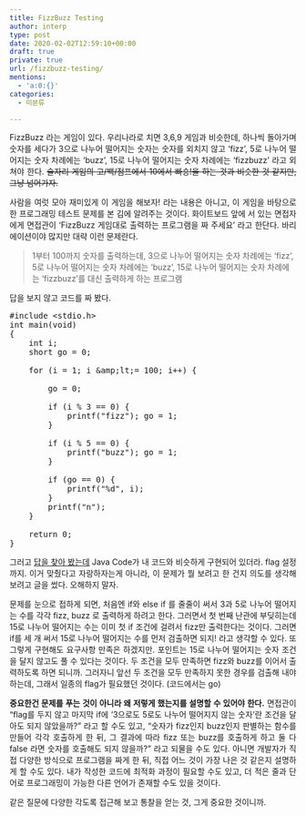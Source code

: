 ```yaml
---
title: FizzBuzz Testing
author: interp
type: post
date: 2020-02-02T12:59:10+00:00
draft: true
private: true
url: /fizzbuzz-testing/
mentions:
  - 'a:0:{}'
categories:
  - 미분류

---
```

<p style="text-align: justify;">
  FizzBuzz 라는 게임이 있다. 우리나라로 치면 3,6,9 게임과 비슷한데, 하나씩 돌아가며 숫자를 세다가 3으로 나누어 떨어지는 숫자는 숫자를 외치지 않고 &#8216;fizz&#8217;, 5로 나누어 떨어지는 숫자 차례에는 &#8216;buzz&#8217;, 15로 나누어 떨어지는 숫자 차례에는 &#8216;fizzbuzz&#8217; 라고 외쳐야 한다. <del>술자리 게임의 고/백/점프에서 10에서 빠숑!을 하는 것과 비슷한 것 같지만, 그냥 넘어가자.</del>
</p>

<p style="text-align: justify;">
  사람을 여럿 모아 재미있게 이 게임을 해보자! 라는 내용은 아니고, 이 게임을 바탕으로 한 프로그래밍 테스트 문제를 본 김에 알려주는 것이다. 화이트보드 앞에 서 있는 면접자에게 면접관이 &#8216;FizzBuzz 게임대로 출력하는 프로그램을 짜 주세요&#8217; 라고 한단다. 바리에이션이야 많지만 대략 이런 문제란다.
</p>

> 1부터 100까지 숫자를 출력하는데, 3으로 나누어 떨어지는 숫자 차례에는 &#8216;fizz&#8217;, 5로 나누어 떨어지는 숫자 차례에는 &#8216;buzz&#8217;, 15로 나누어 떨어지는 숫자 차례에는 &#8216;fizzbuzz&#8217;를 대신 출력하게 하는 프로그램

답을 보지 않고 코드를 짜 봤다.

<pre class="brush: cpp; title: ; notranslate" title="">#include &lt;stdio.h&gt;
int main(void)
{
    int i;
    short go = 0;

    for (i = 1; i &amp;amp;lt;= 100; i++) {

        go = 0; 

        if (i % 3 == 0) {
            printf("fizz"); go = 1; 
        }

        if (i % 5 == 0) {
            printf("buzz"); go = 1; 
        }

        if (go == 0) {
            printf("%d", i); 
        }
        printf("n"); 
    }

    return 0; 
}
</pre>

<p style="text-align: justify;">
  그러고 <a href="http://c2.com/cgi/wiki?FizzBuzzTest">답을 찾아 봤는데</a> Java Code가 내 코드와 비슷하게 구현되어 있더라. flag 설정까지. 이거 맞췄다고 자랑하자는게 아니라, 이 문제가 뭘 보려고 한 건지 의도를 생각해 보려고 글을 썼다. 오해하지 말자.
</p>

<p style="text-align: justify;">
  문제를 눈으로 접하게 되면, 처음엔 if와 else if 를 줄줄이 써서 3과 5로 나누어 떨어지는 수를 각각 fizz, buzz 로 출력하게 하려고 한다. 그러면서 첫 번째 난관에 부딪히는데 15로 나누어 떨어지는 수는 이미 첫 if 조건에 걸려서 fizz만 출력한다는 것이다. 그러면 if를 세 개 써서 15로 나누어 떨어지는 수를 먼저 검출하면 되지! 라고 생각할 수 있다. 또 그렇게 구현해도 요구사항 만족은 하겠지만. 포인트는 15로 나누어 떨어지는 숫자 조건을 달지 않고도 풀 수 있다는 것이다. 두 조건을 모두 만족하면 fizz와 buzz를 이어서 출력하도록 하면 되니까. 그러자니 앞선 두 조건을 모두 만족하지 못한 경우를 검출해 내야 하는데, 그래서 일종의 flag가 필요했던 것이다. (코드에서는 go)
</p>

<p style="text-align: justify;">
  <strong>중요한건 문제를 푸는 것이 아니라 왜 저렇게 했는지를 설명할 수 있어야 한다.</strong> 면접관이 &#8220;flag를 두지 않고 마지막 if에 &#8216;3으로도 5로도 나누어 떨어지지 않는 숫자&#8217;란 조건을 달아도 되지 않았을까?&#8221; 라고 할 수도 있고, &#8220;숫자가 fizz인지 buzz인지 판별하는 함수를 만들어 각각 호출하게 한 뒤, 그 결과에 따라 fizz 또는 buzz를 호출하게 하고 둘 다 false 라면 숫자를 호출해도 되지 않을까?&#8221; 라고 되물을 수도 있다. 아니면 개발자가 직접 다양한 방식으로 프로그램을 짜게 한 뒤, 직접 어느 것이 가장 나은 것 같은지 설명하게 할 수도 있다. 내가 작성한 코드에 최적화 과정이 필요할 수도 있고, 더 적은 줄과 단어로 프로그래밍이 가능한 다른 언어가 존재할 수도 있을 것이다.
</p>

<p style="text-align: justify;">
  같은 질문에 다양한 각도록 접근해 보고 통찰을 얻는 것, 그게 중요한 것이니까.
</p>